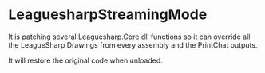 LeaguesharpStreamingMode
========================

It is patching several Leaguesharp.Core.dll functions so it can override all the LeagueSharp Drawings from every assembly and the PrintChat outputs.

It will restore the original code when unloaded.







